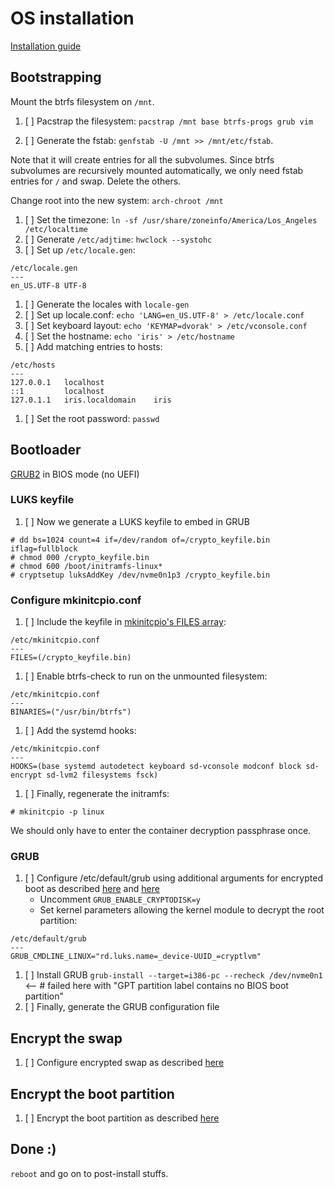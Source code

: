 # OS installation

[Installation guide](https://wiki.archlinuxorg/index.php/Installation_guide)

## Bootstrapping

Mount the btrfs filesystem on `/mnt`.

1. [ ] Pacstrap the filesystem: `pacstrap /mnt base btrfs-progs grub vim`

1. [ ] Generate the fstab: `genfstab -U /mnt >> /mnt/etc/fstab`.

Note that it will create entries for all the subvolumes. Since btrfs subvolumes are recursively mounted automatically, we only need fstab entries for `/` and swap. Delete the others.

Change root into the new system: `arch-chroot /mnt`

1. [ ] Set the timezone: `ln -sf /usr/share/zoneinfo/America/Los_Angeles /etc/localtime`
1. [ ] Generate `/etc/adjtime`: `hwclock --systohc`
1. [ ] Set up `/etc/locale.gen`:

```
/etc/locale.gen
---
en_US.UTF-8 UTF-8
```

1. [ ] Generate the locales with `locale-gen`
1. [ ] Set up locale.conf: `echo 'LANG=en_US.UTF-8' > /etc/locale.conf`
1. [ ] Set keyboard layout: `echo 'KEYMAP=dvorak' > /etc/vconsole.conf`
1. [ ] Set the hostname: `echo 'iris' > /etc/hostname`
1. [ ] Add matching entries to hosts:

```
/etc/hosts
---
127.0.0.1   localhost
::1         localhost
127.0.1.1   iris.localdomain    iris
```

1. [ ] Set the root password: `passwd`

## Bootloader

[GRUB2](https://wiki.archlinux.org/index.php/GRUB) in BIOS mode (no UEFI)

### LUKS keyfile

1. [ ] Now we generate a LUKS keyfile to embed in GRUB

```
# dd bs=1024 count=4 if=/dev/random of=/crypto_keyfile.bin iflag=fullblock
# chmod 000 /crypto_keyfile.bin
# chmod 600 /boot/initramfs-linux*
# cryptsetup luksAddKey /dev/nvme0n1p3 /crypto_keyfile.bin
```

### Configure mkinitcpio.conf

1. [ ] Include the keyfile in [mkinitcpio's FILES array](https://wiki.archlinux.org/index.php/Mkinitcpio#BINARIES_and_FILES):

```
/etc/mkinitcpio.conf
---
FILES=(/crypto_keyfile.bin)
```

1. [ ] Enable btrfs-check to run on the unmounted filesystem:

```
/etc/mkinitcpio.conf
---
BINARIES=("/usr/bin/btrfs")
```

1. [ ] Add the systemd hooks:

```
/etc/mkinitcpio.conf
---
HOOKS=(base systemd autodetect keyboard sd-vconsole modconf block sd-encrypt sd-lvm2 filesystems fsck)
```

1. [ ] Finally, regenerate the initramfs:

`# mkinitcpio -p linux`

We should only have to enter the container decryption passphrase once.

### GRUB

1. [ ] Configure /etc/default/grub using additional arguments for encrypted boot as described [here](https://wiki.archlinux.org/index.php/GRUB#Additional_arguments) and [here](https://wiki.archlinux.org/index.php/GRUB#Encrypted_/boot)
   - Uncomment `GRUB_ENABLE_CRYPTODISK=y`
   - Set kernel parameters allowing the kernel module to decrypt the root partition:

```
/etc/default/grub
---
GRUB_CMDLINE_LINUX="rd.luks.name=_device-UUID_=cryptlvm"
```

1. [ ] Install GRUB `grub-install --target=i386-pc --recheck /dev/nvme0n1` <-- # failed here with "GPT partition label contains no BIOS boot partition"
1. [ ] Finally, generate the GRUB configuration file

## Encrypt the swap

1. [ ] Configure encrypted swap as described [here](https://wiki.archlinux.org/index.php/Dm-crypt/Swap_encryption)

## Encrypt the boot partition

1. [ ] Encrypt the boot partition as described [here](https://wiki.archlinux.org/index.php/Dm-crypt/Encrypting_an_entire_system#Encrypted_boot_partition_(GRUB))

## Done :)

`reboot` and go on to post-install stuffs.

<!--- vim: set nospell: -->
